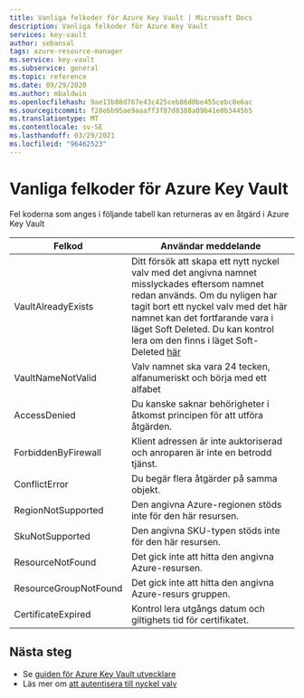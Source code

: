 ```yaml
---
title: Vanliga felkoder för Azure Key Vault | Microsoft Docs
description: Vanliga felkoder för Azure Key Vault
services: key-vault
author: sebansal
tags: azure-resource-manager
ms.service: key-vault
ms.subservice: general
ms.topic: reference
ms.date: 09/29/2020
ms.author: mbaldwin
ms.openlocfilehash: 9ae13b88d767e43c425ceb86d0be455cebc0e6ac
ms.sourcegitcommit: f28ebb95ae9aaaff3f87d8388a09b41e0b3445b5
ms.translationtype: MT
ms.contentlocale: sv-SE
ms.lasthandoff: 03/29/2021
ms.locfileid: "96462523"
---
```

# <a name="common-error-codes-for-azure-key-vault"></a>Vanliga felkoder för Azure Key Vault

Fel koderna som anges i följande tabell kan returneras av en åtgärd i Azure Key Vault

| Felkod | Användar meddelande |
|--|--|
| VaultAlreadyExists |  Ditt försök att skapa ett nytt nyckel valv med det angivna namnet misslyckades eftersom namnet redan används. Om du nyligen har tagit bort ett nyckel valv med det här namnet kan det fortfarande vara i läget Soft Deleted. Du kan kontrol lera om den finns i läget Soft-Deleted [här](./key-vault-recovery.md?tabs=azure-portal#list-recover-or-purge-a-soft-deleted-key-vault) |
| VaultNameNotValid |  Valv namnet ska vara 24 tecken, alfanumeriskt och börja med ett alfabet |
| AccessDenied |  Du kanske saknar behörigheter i åtkomst principen för att utföra åtgärden. |
| ForbiddenByFirewall |  Klient adressen är inte auktoriserad och anroparen är inte en betrodd tjänst. |
| ConflictError |  Du begär flera åtgärder på samma objekt.  |
| RegionNotSupported |  Den angivna Azure-regionen stöds inte för den här resursen. |
| SkuNotSupported |  Den angivna SKU-typen stöds inte för den här resursen. |
| ResourceNotFound |  Det gick inte att hitta den angivna Azure-resursen. |
| ResourceGroupNotFound | Det gick inte att hitta den angivna Azure-resurs gruppen. |
| CertificateExpired |  Kontrol lera utgångs datum och giltighets tid för certifikatet. |


## <a name="next-steps"></a>Nästa steg

- Se [guiden för Azure Key Vault utvecklare](developers-guide.md)
- Läs mer om [att autentisera till nyckel valv](authentication.md)